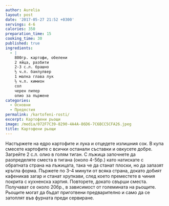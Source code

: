 ```yaml
---
author: Aurelia
layout: post
date: '2017-05-27 21:52 +0300'
servings: 4-6
calories: 350
preparation_time: 15
cooking_time: 30
published: true
ingredients:
  - |
    800гр. картофи, обелени
    2 яйца, разбити
    2-3 с.л. брашно
    ½ ч.л. бакпулвер
    1 малка глава лук
    ½ ч.л. кимион
    сол
    черен пипер
    олио за пържене
categories:
  - Основни
  - Предястия
permalink: /kartofeni-rosti/
excerpt: Картофени рьощи
image: /media/072F7C39-8290-4A4A-86D6-7C6BCC5CFA26.jpeg
title: Картофени рьощи
---
```

Настържете на едро картофите и лука и отцедете излишния сок. В купа смесете картофите с всички останали съставки и овкусете добре. Загрейте 2 с.л. олио в голям тиган. С лъжица започнете да разпределяте сместа в тигана (около 4-5бр.) като натискате с обратната страна на лъжицата, така че да станат плоски, но да запазят кръгла форма. Пържете по 3-4 минути от всяка страна, докато добият кафеникав загар и станат хрупкави, след което преместете в чиния покрита с кухненска хартия. Повторете, докато свърши сместа. Получават се около 20бр., в зависимост от големината на рьощите. Рьощите могат да бъдат приготвени предварително и само да се затоплят във фурната преди сервиране.
